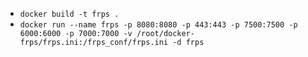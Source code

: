 - `docker build -t frps .`
- `docker run --name frps -p 8080:8080 -p 443:443 -p 7500:7500 -p 6000:6000 -p 7000:7000 -v /root/docker-frps/frps.ini:/frps_conf/frps.ini -d frps`
